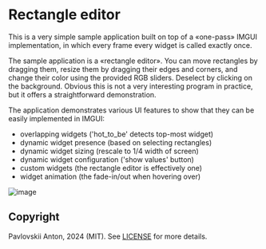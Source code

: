 # Rectangle editor

This is a very simple sample application built on top of a «one-pass» IMGUI implementation, in which every frame every widget is called exactly once.

The sample application is a «rectangle editor». You can move rectangles by dragging them, resize them by dragging their edges and corners, and change their color using the provided RGB sliders. Deselect by clicking on the background. Obvious this is not a very interesting program in practice, but it offers a straightforward demonstration.

The application demonstrates various UI features to show that they can be easily implemented in IMGUI:

 * overlapping widgets ('hot_to_be' detects top-most widget)
 * dynamic widget presence (based on selecting rectangles)
 * dynamic widget sizing (rescale to 1/4 width of screen)
 * dynamic widget configuration ('show values' button)
 * custom widgets (the rectangle editor is effectively one)
 * widget animation (the fade-in/out when hovering over)

![image](https://github.com/anton2920/imgo/assets/30488779/fb804919-d18c-4056-b697-eace9c014c2f)

## Copyright

Pavlovskii Anton, 2024 (MIT). See [LICENSE](LICENSE) for more details.
